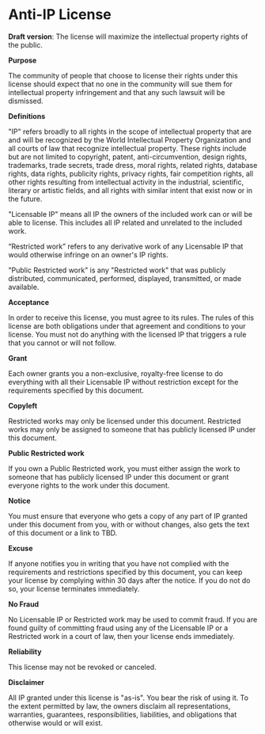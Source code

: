 # Anti-IP License
**Draft version**:  The license will maximize the intellectual property rights of the public.

**Purpose**

The community of people that choose to license their rights under this license should expect that no one in the community will sue them for intellectual property infringement and that any such lawsuit will be dismissed.

**Definitions**

"IP" refers broadly to all rights in the scope of intellectual property that are and will be recognized by the World Intellectual Property Organization and all courts of law that recognize intellectual property.  These rights include but are not limited to copyright, patent, anti-circumvention, design rights, trademarks, trade secrets, trade dress, moral rights, related rights, database rights, data rights, publicity rights, privacy rights, fair competition rights, all other rights resulting from intellectual activity in the industrial, scientific, literary or artistic fields, and all rights with similar intent that exist now or in the future.

"Licensable IP" means all IP the owners of the included work can or will be able to license.  This includes all IP related and unrelated to the included work.

“Restricted work” refers to any derivative work of any Licensable IP that would otherwise infringe on an owner's IP rights.

"Public Restricted work" is any "Restricted work" that was publicly distributed, communicated, performed, displayed, transmitted, or made available.

**Acceptance**

In order to receive this license, you must agree to its rules. The rules of this license are both obligations under that agreement and conditions to your license. You must not do anything with the licensed IP that triggers a rule that you cannot or will not follow.

**Grant**

Each owner grants you a non-exclusive, royalty-free license to do everything with all their Licensable IP without restriction except for the requirements specified by this document.

**Copyleft**

Restricted works may only be licensed under this document.  Restricted works may only be assigned to someone that has publicly licensed IP under this document.

**Public Restricted work**

If you own a Public Restricted work, you must either assign the work to someone that has publicly licensed IP under this document or grant everyone rights to the work under this document.

**Notice**

You must ensure that everyone who gets a copy of any part of IP granted under this document from you, with or without changes, also gets the text of this document or a link to TBD.

**Excuse**

If anyone notifies you in writing that you have not complied with the requirements and restrictions specified by this document, you can keep your license by complying within 30 days after the notice. If you do not do so, your license terminates immediately.

**No Fraud**

No Licensable IP or Restricted work may be used to commit fraud. If you are found guilty of committing fraud using any of the Licensable IP or a Restricted work in a court of law, then your license ends immediately.

**Reliability**

This license may not be revoked or canceled.

**Disclaimer**

All IP granted under this license is "as-is".  You bear the risk of using it.  To the extent permitted by law, the owners disclaim all representations, warranties, guarantees, responsibilities, liabilities, and obligations that otherwise would or will exist.
